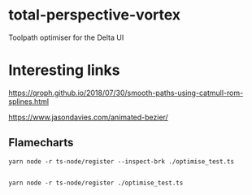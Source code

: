 # total-perspective-vortex

Toolpath optimiser for the Delta UI

# Interesting links

https://qroph.github.io/2018/07/30/smooth-paths-using-catmull-rom-splines.html

https://www.jasondavies.com/animated-bezier/

## Flamecharts

```
yarn node -r ts-node/register --inspect-brk ./optimise_test.ts


yarn node -r ts-node/register ./optimise_test.ts
```
